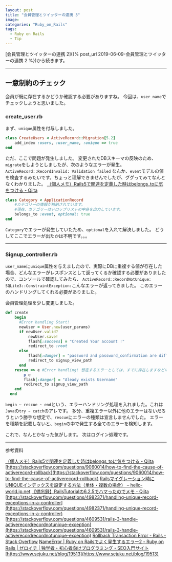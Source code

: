 ```yaml
---
layout: post
title: "会員管理とツイッターの連携 3"
image:
categories: "Ruby_on_Rails"
tags:
  - Ruby on Rails
  - Tip
---
```


[会員管理とツイッターの連携 2]({% post_url 2019-06-09-会員管理とツイッターの連携 2 %})から続きます。

- - - -
## 一意制約のチェック

会員が既に存在するかどうか確認する必要がありますね。
今回は、`user_name`でチェックしようと思いました。



### create_user.rb

まず、`unique`属性を付与しました。
```ruby
class CreateUsers < ActiveRecord::Migration[5.2]
	add_index :users, :user_name, :unique => true
end
```
ただ、ここで問題が発生しました。
変更されたDBスキーマの反映のため、`migrate`をしようとしましたが、次のようなエラーが発生。
`ActiveRecord::RecordInvalid: Validation failed`
なんか、`event`モデルの値を検査するみたいです。ちょっと理解できませんでしたが、ググってみてなんとなくわかりました。
[（個人メモ）Rails5で関連を定義した時はbelongs_toに気をつける - Qiita](https://qiita.com/junara/items/ca6f65d2f2a27f185f0e)
```ruby
class Category < ApplicationRecord
    #カテゴリーの情報が格納されています。
    #現在、カテゴリーはドロップリストの中身を出力しています。
    belongs_to :event, optional: true
end
```
`Category`でエラーが発生していたため、`optional`を入れて解決しました。
どうしてここでエラーが出たかは不明です。。。
- - - -
### Signup_controller.rb
`user_name`に`unique`属性を与えましたので、実際にDBに重複する値が存在した場合、どんなエラーがレスポンスとして返ってくるか確認する必要がありましたので、コンソールで確認してみたら、
`ActiveRecord::RecordNotUnique: SQLite3::ConstraintException:`こんなエラーが返ってきました。
このエラーのハンドリングしてくれる必要がありました。

会員管理処理を少し変更しました。
```ruby
def create
    begin
      #Error handling Start!
      newUser = User.new(user_params)
      if newUser.valid?
          newUser.save!
          flash[:success] = "Created Your account !"
          redirect_to :root
      else 
          flash[:danger] = "password and password_confirmation are different.<br> Please make sure password"
          redirect_to signup_view_path
      end
    rescue => e #Error handling! 想定するエラーとしては、すでに存在しますなどのSQLエラー
        p e
        flash[:danger] = "Aleady exists Username"
        redirect_to signup_view_path
    end
  end
```
`begin ~ rescue ~ end`という、エラーハンドリング処理を入れました。これは`Java`の`try ~ catch`のアレです。
多分、重複エラー以外に他のエラーはないだろうという勝手な想定で、`rescue`にエラーの種類は宣言しませんでした。
エラーを種類を記載しないと、`begin`の中で発生する全てのエラーを検知します。

これで、なんとかなった気がします。
次はログイン処理です。

- - - -
参考資料

[（個人メモ）Rails5で関連を定義した時はbelongs_toに気をつける - Qiita](https://qiita.com/junara/items/ca6f65d2f2a27f185f0e)
 [https://stackoverflow.com/questions/9060014/how-to-find-the-cause-of-activerecord-rollback](https://stackoverflow.com/questions/9060014/how-to-find-the-cause-of-activerecord-rollback) 
[Railsマイグレーション時にUNIQUEインデックスを設定する方法（単体・複数の場合） – hello-world.jp.net](https://blog.hello-world.jp.net/ruby/1209/)
[【備忘録】RailsTutorialの6.2.5でハマったのでメモ - Qiita](https://qiita.com/yohekan/items/3aea65c4bd0f5c4d15b8)
 [https://stackoverflow.com/questions/4982371/handling-unique-record-exceptions-in-a-controller](https://stackoverflow.com/questions/4982371/handling-unique-record-exceptions-in-a-controller) 
 [https://stackoverflow.com/questions/4609531/rails-3-handle-activerecordrecordnotunique-exception](https://stackoverflow.com/questions/4609531/rails-3-handle-activerecordrecordnotunique-exception) 
[Rollback Transaction Error - Rails - Stack Overflow](https://stackoverflow.com/questions/23202842/rollback-transaction-error-rails)
[NameError | Ruby on Railsでよく発生するエラー2 - Ruby on Rails | ゼロイチ | 独学者・初心者向けプログラミング・SEO入門サイト](https://programming-beginner-zeroichi.jp/articles/2)
 [https://www.sejuku.net/blog/19513](https://www.sejuku.net/blog/19513) 


